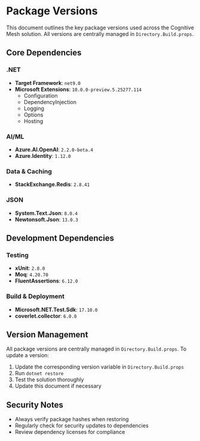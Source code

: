 # Package Versions

This document outlines the key package versions used across the Cognitive Mesh solution. All versions are centrally managed in `Directory.Build.props`.

## Core Dependencies

### .NET
- **Target Framework**: `net9.0`
- **Microsoft Extensions**: `10.0.0-preview.5.25277.114`
  - Configuration
  - DependencyInjection
  - Logging
  - Options
  - Hosting

### AI/ML
- **Azure.AI.OpenAI**: `2.2.0-beta.4`
- **Azure.Identity**: `1.12.0`

### Data & Caching
- **StackExchange.Redis**: `2.8.41`

### JSON
- **System.Text.Json**: `8.0.4`
- **Newtonsoft.Json**: `13.0.3`

## Development Dependencies

### Testing
- **xUnit**: `2.8.0`
- **Moq**: `4.20.70`
- **FluentAssertions**: `6.12.0`

### Build & Deployment
- **Microsoft.NET.Test.Sdk**: `17.10.0`
- **coverlet.collector**: `6.0.0`

## Version Management

All package versions are centrally managed in `Directory.Build.props`. To update a version:

1. Update the corresponding version variable in `Directory.Build.props`
2. Run `dotnet restore`
3. Test the solution thoroughly
4. Update this document if necessary

## Security Notes

- Always verify package hashes when restoring
- Regularly check for security updates to dependencies
- Review dependency licenses for compliance
